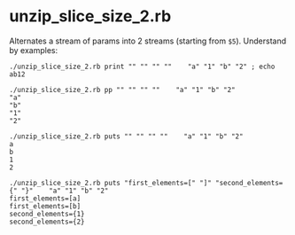 # unzip_slice_size_2.rb

Alternates  a stream of params into 2 streams (starting from `$5`). 
Understand by examples:

````
./unzip_slice_size_2.rb print "" "" "" ""    "a" "1" "b" "2" ; echo 
ab12

./unzip_slice_size_2.rb pp "" "" "" ""    "a" "1" "b" "2"
"a"
"b"
"1"
"2"

./unzip_slice_size_2.rb puts "" "" "" ""    "a" "1" "b" "2"
a
b
1
2

./unzip_slice_size_2.rb puts "first_elements=[" "]" "second_elements={" "}"    "a" "1" "b" "2" 
first_elements=[a]
first_elements=[b]
second_elements={1}
second_elements={2}
````
